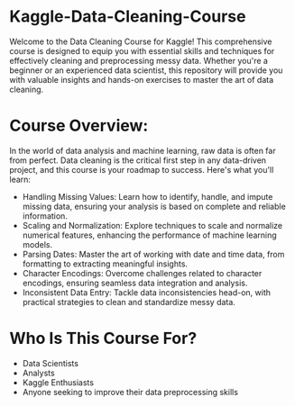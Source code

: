# Kaggle-Data-Cleaning-Course
Welcome to the Data Cleaning Course for Kaggle! This comprehensive course is designed to equip you with essential skills and techniques for effectively cleaning and preprocessing messy data. Whether you're a beginner or an experienced data scientist, this repository will provide you with valuable insights and hands-on exercises to master the art of data cleaning.
# Course Overview:
In the world of data analysis and machine learning, raw data is often far from perfect. Data cleaning is the critical first step in any data-driven project, and this course is your roadmap to success. Here's what you'll learn:

* Handling Missing Values: Learn how to identify, handle, and impute missing data, ensuring your analysis is based on complete and reliable information.
* Scaling and Normalization: Explore techniques to scale and normalize numerical features, enhancing the performance of machine learning models.
* Parsing Dates: Master the art of working with date and time data, from formatting to extracting meaningful insights.
* Character Encodings: Overcome challenges related to character encodings, ensuring seamless data integration and analysis.
* Inconsistent Data Entry: Tackle data inconsistencies head-on, with practical strategies to clean and standardize messy data.
# Who Is This Course For?
* Data Scientists
* Analysts
* Kaggle Enthusiasts
* Anyone seeking to improve their data preprocessing skills
